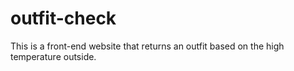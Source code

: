 # outfit-check
This is a front-end website that returns an outfit based on the high temperature outside.
